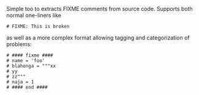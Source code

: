 Simple too to extracts FIXME comments from source code. Supports both normal one-liners like

    # FIXME: This is broken

as well as a more complex format allowing tagging and categorization of problems:

    # #### fixme ####
    # name = 'foo'
    # blahonga = """xx
    # yy
    # zz"""
    # naja = 1
    # #### end ####
